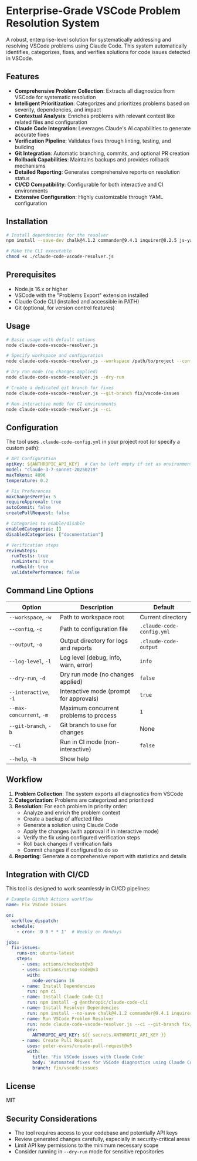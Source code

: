 # Enterprise-Grade VSCode Problem Resolution System

A robust, enterprise-level solution for systematically addressing and resolving VSCode problems using Claude Code. This system automatically identifies, categorizes, fixes, and verifies solutions for code issues detected in VSCode.

## Features

- **Comprehensive Problem Collection**: Extracts all diagnostics from VSCode for systematic resolution
- **Intelligent Prioritization**: Categorizes and prioritizes problems based on severity, dependencies, and impact
- **Contextual Analysis**: Enriches problems with relevant context like related files and configuration
- **Claude Code Integration**: Leverages Claude's AI capabilities to generate accurate fixes
- **Verification Pipeline**: Validates fixes through linting, testing, and building
- **Git Integration**: Automatic branching, commits, and optional PR creation
- **Rollback Capabilities**: Maintains backups and provides rollback mechanisms
- **Detailed Reporting**: Generates comprehensive reports on resolution status
- **CI/CD Compatibility**: Configurable for both interactive and CI environments
- **Extensive Configuration**: Highly customizable through YAML configuration

## Installation

```bash
# Install dependencies for the resolver
npm install --save-dev chalk@4.1.2 commander@9.4.1 inquirer@8.2.5 js-yaml@4.1.0 ora@5.4.1 uuid@9.0.0 winston@3.8.2

# Make the CLI executable
chmod +x ./claude-code-vscode-resolver.js
```

## Prerequisites

- Node.js 16.x or higher
- VSCode with the "Problems Export" extension installed
- Claude Code CLI (installed and accessible in PATH)
- Git (optional, for version control features)

## Usage

```bash
# Basic usage with default options
node claude-code-vscode-resolver.js

# Specify workspace and configuration
node claude-code-vscode-resolver.js --workspace /path/to/project --config custom-config.yml

# Dry run mode (no changes applied)
node claude-code-vscode-resolver.js --dry-run

# Create a dedicated git branch for fixes
node claude-code-vscode-resolver.js --git-branch fix/vscode-issues

# Non-interactive mode for CI environments
node claude-code-vscode-resolver.js --ci
```

## Configuration

The tool uses `.claude-code-config.yml` in your project root (or specify a custom path):

```yaml
# API Configuration
apiKey: ${ANTHROPIC_API_KEY}  # Can be left empty if set as environment variable
model: "claude-3-7-sonnet-20250219"
maxTokens: 4096
temperature: 0.2

# Fix Preferences
maxChangesPerFix: 5
requireApproval: true
autoCommit: false
createPullRequest: false

# Categories to enable/disable
enabledCategories: []
disabledCategories: ["documentation"]

# Verification steps
reviewSteps:
  runTests: true
  runLinters: true
  runBuild: true
  validatePerformance: false
```

## Command Line Options

| Option | Description | Default |
|--------|-------------|---------|
| `--workspace`, `-w` | Path to workspace root | Current directory |
| `--config`, `-c` | Path to configuration file | `.claude-code-config.yml` |
| `--output`, `-o` | Output directory for logs and reports | `.claude-code-output` |
| `--log-level`, `-l` | Log level (debug, info, warn, error) | `info` |
| `--dry-run`, `-d` | Dry run mode (no changes applied) | `false` |
| `--interactive`, `-i` | Interactive mode (prompt for approvals) | `true` |
| `--max-concurrent`, `-m` | Maximum concurrent problems to process | `1` |
| `--git-branch`, `-b` | Git branch to use for changes | None |
| `--ci` | Run in CI mode (non-interactive) | `false` |
| `--help`, `-h` | Show help | |

## Workflow

1. **Problem Collection**: The system exports all diagnostics from VSCode
2. **Categorization**: Problems are categorized and prioritized
3. **Resolution**: For each problem in priority order:
   - Analyze and enrich the problem context
   - Create a backup of affected files
   - Generate a solution using Claude Code
   - Apply the changes (with approval if in interactive mode)
   - Verify the fix using configured verification steps
   - Roll back changes if verification fails
   - Commit changes if configured to do so
4. **Reporting**: Generate a comprehensive report with statistics and details

## Integration with CI/CD

This tool is designed to work seamlessly in CI/CD pipelines:

```yaml
# Example GitHub Actions workflow
name: Fix VSCode Issues

on:
  workflow_dispatch:
  schedule:
    - cron: '0 0 * * 1'  # Weekly on Mondays

jobs:
  fix-issues:
    runs-on: ubuntu-latest
    steps:
      - uses: actions/checkout@v3
      - uses: actions/setup-node@v3
        with:
          node-version: 16
      - name: Install Dependencies
        run: npm ci
      - name: Install Claude Code CLI
        run: npm install -g @anthropic/claude-code-cli
      - name: Install Resolver Dependencies
        run: npm install --no-save chalk@4.1.2 commander@9.4.1 inquirer@8.2.5 js-yaml@4.1.0 ora@5.4.1 uuid@9.0.0 winston@3.8.2
      - name: Run VSCode Problem Resolver
        run: node claude-code-vscode-resolver.js --ci --git-branch fix/vscode-issues
        env:
          ANTHROPIC_API_KEY: ${{ secrets.ANTHROPIC_API_KEY }}
      - name: Create Pull Request
        uses: peter-evans/create-pull-request@v5
        with:
          title: 'Fix VSCode issues with Claude Code'
          body: 'Automated fixes for VSCode diagnostics using Claude Code'
          branch: fix/vscode-issues
```

## License

MIT

## Security Considerations

- The tool requires access to your codebase and potentially API keys
- Review generated changes carefully, especially in security-critical areas
- Limit API key permissions to the minimum necessary scope
- Consider running in `--dry-run` mode for sensitive repositories